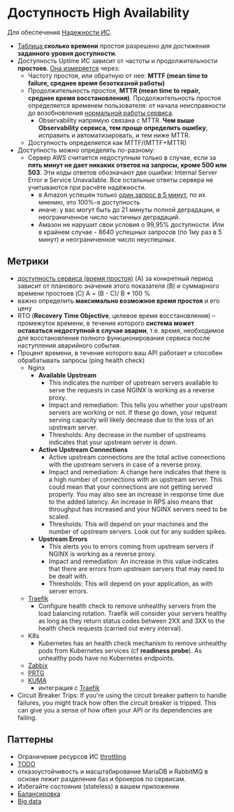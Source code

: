 # Доступность High Availability 

Для обеспечения [Надежности ИС](../../devops/sre.md).

- [Таблица ](https://sre.google/sre-book/availability-table/) __сколько времени__ простоя разрешено для достижения __заданного уровня доступности__.
- Доступность Uptime ИС зависит от частоты и продолжительности __простоев__. [Она измеряется](https://habr.com/ru/companies/itsumma/articles/435662/) через:
  - Частоту простоя, или обратную от нее: __MTTF (mean time to failure, среднее время безотказной работы)__
  - Продолжительность простоя, __MTTR (mean time to repair, среднее время восстановления)__. Продолжительность простоя определяется временем пользователя: от начала неисправности до возобновления [нормальной работы сервиса](https://habr.com/ru/companies/slurm/articles/525176/).
    - Observability напрямую связана с MTTR. __Чем выше Observability сервиса, тем проще определить ошибку__, исправить и автоматизировать, и тем ниже MTTR.
  - Доступность определяется как MTTF/(MTTF+MTTR)
- Доступность можно определять по-разному:
  - Сервер AWS считается недоступным только в случае, если за __пять минут не дает никаких ответов на запросы, кроме 500 или 503__. Эти коды ответов обозначают две ошибки: Internal Server Error и Service Unavailable. Все остальные ответы сервера не учитываются при расчёте надёжности.
    - в Amazon успешен только [один запрос в 5 минут](https://habr.com/ru/companies/avito/articles/742960/), по их мнению, это 100%-я доступность
    - иначе: у вас могут быть до 21 минуты полной деградации, и неограниченное число частичных деградаций.
    - Амазон не нарушит свои условия о 99,95% доступности. Или в крайнем случае - 8640 успешных запросов (по 1му раз в 5 минут) и неограниченное число неуспешных.

## Метрики

- [доступность сервиса (время простоя)](https://bigdataschool.ru/blog/sre-indicators-devops-itil.html) (A) за конкретный период зависит от планового значения этого показателя (B) и суммарного времени простоев (C)  A = (B - C)/ B * 100 %
- важно определить __максимально возможное время простоя__ и его цену
- RTO (__Recovery Time Objective__, целевое время восстановления) – промежуток времени, в течение которого __система может оставаться недоступной в случае аварии__, т.е. время, необходимое для восстановления полного функционирования сервиса после наступления аварийного события.
- Процент времени, в течение которого ваш API работает и способен обрабатывать запросы (ping health check)
  - Nginx
    - __Available Upstream__
      - This indicates the number of upstream servers available to serve the requests in case NGINX is working as a reverse proxy.
      - Impact and remediation: This tells you whether your upstream servers are working or not. If these go down, your request serving capacity will likely decrease due to the loss of an upstream server.
      - Thresholds: Any decrease in the number of upstreams indicates that your upstream server is down.
    - __Active Upstream Connections__
      - Active upstream connections are the total active connections with the upstream servers in case of a reverse proxy. 
      - Impact and remediation: A change here indicates that there is a high number of connections with an upstream server. This could mean that your connections are not getting served properly. You may also see an increase in response time due to the added latency. An increase in RPS also means that throughput has increased and your NGINX servers need to be scaled. 
      - Thresholds: This will depend on your machines and the number of upstream servers. Look out for any sudden spikes.
    - __Upstream Errors__
      - This alerts you to errors coming from upstream servers if NGINX is working as a reverse proxy. 
      - Impact and remediation: An increase in this value indicates that there are errors from upstream servers that may need to be dealt with. 
      - Thresholds: This will depend on your application, as with server errors.
  - [Traefik](../../technology/middleware/api.gateway/gw.traefik.md)  
    - Configure health check to remove unhealthy servers from the load balancing rotation. Traefik will consider your servers healthy as long as they return status codes between 2XX and 3XX to the health check requests (carried out every interval).
  - K8s
    - Kubernetes has an health check mechanism to remove unhealthy pods from Kubernetes services (cf __readiness probe__). As unhealthy pods have no Kubernetes endpoints.
  - [Zabbix](https://www.zabbix.com/documentation/current/en/manual/web_interface/frontend_sections/reports/availability)
  - [PRTG](https://www.paessler.com/server-uptime)
  - [KUMA](https://github.com/louislam/uptime-kuma)
    - интеграция с [Traefik](https://www.paulsblog.dev/use-docker-uptime-kuma-and-traefik-to-monitor-your-website/)
- Circuit Breaker Trips: If you're using the circuit breaker pattern to handle failures, you might track how often the circuit breaker is tripped. This can give you a sense of how often your API or its dependencies are failing.

## Паттерны

- Ограничение ресурсов ИС [throttling](https://docs.microsoft.com/ru-ru/azure/architecture/patterns/throttling)
- [TODO](https://photos.app.goo.gl/VaUseEzeFcvSJj6U9)
- отказоустойчивость и масштабирование MariaDB и RabbitMQ в основе лежит разделение баз и брокеров по сервисам.
- Избегайте состояния (stateless) в вашем приложении
- [Балансировка](../pattern/deployment/load.balancing.md)
- [Big data](../style/bigdata.md)